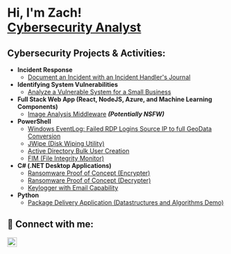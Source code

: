 <h1>Hi, I'm Zach! <br/><a <a href="https://www.linkedin.com/in/zachary-ratsadavong/">Cybersecurity Analyst</a>  

<h2> Cybersecurity Projects & Activities:</h2>

- <b>Incident Response</b>
  - [Document an Incident with an Incident Handler's Journal](https://github.com/zacharyratsadavong/Incident-Handlers-Journal) 
- <b>Identifying System Vulnerabilities</b>
  - [Analyze a Vulnerable System for a Small Business](https://github.com/zacharyratsadavong/Identify-System-Vulnerabilities)
- <b>Full Stack Web App (React, NodeJS, Azure, and Machine Learning Components)</b>
  - [Image Analysis Middleware](https://github.com/joshmadakor1/4chan-Image-Analysis-Middleware-C964) <b><i>(Potentially NSFW)</b></i>
- <b>PowerShell</b>
  - [Windows EventLog: Failed RDP Logins Source IP to full GeoData Conversion](https://github.com/joshmadakor1/Sentinel-Lab)
  - [JWipe (Disk Wiping Utility)](https://github.com/joshmadakor1/Jwipe.PowerShell)
  - [Active Directory Bulk User Creation](https://github.com/joshmadakor1/AD_PS)
  - [FIM (File Integrity Monitor)](https://github.com/joshmadakor1/PowerShell-Integrity-FIM)
- <b>C# (.NET Desktop Applications)</b>
  - [Ransomware Proof of Concept (Encrypter)](https://github.com/joshmadakor1/EncrypterPOC)
  - [Ransomware Proof of Concept (Decrypter)](https://github.com/joshmadakor1/DecrypterPOC)
  - [Keylogger with Email Capability](https://github.com/joshmadakor1/Key-Logger-With-Email)
- <b>Python</b>
  - [Package Delivery Application (Datastructures and Algorithms Demo)](https://github.com/joshmadakor1/Package-Delivery-Pathfinding-Algorithm)

<h2> 🤳 Connect with me:</h2>

[<img align="left" alt="JoshMadakor | LinkedIn" width="22px" src="https://cdn.jsdelivr.net/npm/simple-icons@v3/icons/linkedin.svg" />][linkedin]


[linkedin]: https://linkedin.com/in/zachary-ratsadavong

<!--
**zacharyratsadavong/zacharyratsadavong** is a ✨ _special_ ✨ repository because its `README.md` (this file) appears on your GitHub profile.
